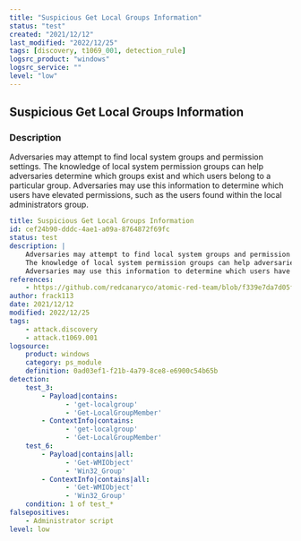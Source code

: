 ```yaml
---
title: "Suspicious Get Local Groups Information"
status: "test"
created: "2021/12/12"
last_modified: "2022/12/25"
tags: [discovery, t1069_001, detection_rule]
logsrc_product: "windows"
logsrc_service: ""
level: "low"
---
```


## Suspicious Get Local Groups Information

### Description

Adversaries may attempt to find local system groups and permission settings.
The knowledge of local system permission groups can help adversaries determine which groups exist and which users belong to a particular group.
Adversaries may use this information to determine which users have elevated permissions, such as the users found within the local administrators group.


```yml
title: Suspicious Get Local Groups Information
id: cef24b90-dddc-4ae1-a09a-8764872f69fc
status: test
description: |
    Adversaries may attempt to find local system groups and permission settings.
    The knowledge of local system permission groups can help adversaries determine which groups exist and which users belong to a particular group.
    Adversaries may use this information to determine which users have elevated permissions, such as the users found within the local administrators group.
references:
    - https://github.com/redcanaryco/atomic-red-team/blob/f339e7da7d05f6057fdfcdd3742bfcf365fee2a9/atomics/T1069.001/T1069.001.md
author: frack113
date: 2021/12/12
modified: 2022/12/25
tags:
    - attack.discovery
    - attack.t1069.001
logsource:
    product: windows
    category: ps_module
    definition: 0ad03ef1-f21b-4a79-8ce8-e6900c54b65b
detection:
    test_3:
        - Payload|contains:
              - 'get-localgroup'
              - 'Get-LocalGroupMember'
        - ContextInfo|contains:
              - 'get-localgroup'
              - 'Get-LocalGroupMember'
    test_6:
        - Payload|contains|all:
              - 'Get-WMIObject'
              - 'Win32_Group'
        - ContextInfo|contains|all:
              - 'Get-WMIObject'
              - 'Win32_Group'
    condition: 1 of test_*
falsepositives:
    - Administrator script
level: low

```
